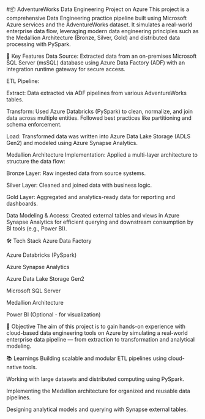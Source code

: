 #📦 AdventureWorks Data Engineering Project on Azure
This project is a comprehensive Data Engineering practice pipeline built using Microsoft Azure services and the AdventureWorks dataset. It simulates a real-world enterprise data flow, leveraging modern data engineering principles such as the Medallion Architecture (Bronze, Silver, Gold) and distributed data processing with PySpark.

🚀 Key Features
Data Source:
Extracted data from an on-premises Microsoft SQL Server (msSQL) database using Azure Data Factory (ADF) with an integration runtime gateway for secure access.

ETL Pipeline:

Extract: Data extracted via ADF pipelines from various AdventureWorks tables.

Transform: Used Azure Databricks (PySpark) to clean, normalize, and join data across multiple entities.
Followed best practices like partitioning and schema enforcement.

Load: Transformed data was written into Azure Data Lake Storage (ADLS Gen2) and modeled using Azure Synapse Analytics.

Medallion Architecture Implementation:
Applied a multi-layer architecture to structure the data flow:

Bronze Layer: Raw ingested data from source systems.

Silver Layer: Cleaned and joined data with business logic.

Gold Layer: Aggregated and analytics-ready data for reporting and dashboards.

Data Modeling & Access:
Created external tables and views in Azure Synapse Analytics for efficient querying and downstream consumption by BI tools (e.g., Power BI).

🛠 Tech Stack
Azure Data Factory

Azure Databricks (PySpark)

Azure Synapse Analytics

Azure Data Lake Storage Gen2

Microsoft SQL Server

Medallion Architecture

Power BI (Optional - for visualization)

🎯 Objective
The aim of this project is to gain hands-on experience with cloud-based data engineering tools on Azure by simulating a real-world enterprise data pipeline — from extraction to transformation and analytical modeling.

📚 Learnings
Building scalable and modular ETL pipelines using cloud-native tools.

Working with large datasets and distributed computing using PySpark.

Implementing the Medallion architecture for organized and reusable data pipelines.

Designing analytical models and querying with Synapse external tables.
